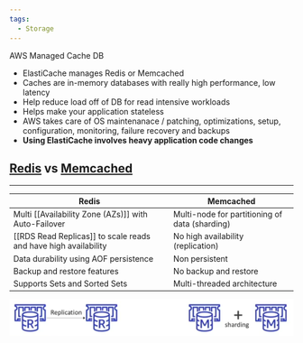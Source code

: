 ```yaml
---
tags:
  - Storage
---
```

AWS Managed Cache DB
- ElastiCache manages Redis or Memcached
- Caches are in-memory databases with really high performance, low latency
- Help reduce load off of DB for read intensive workloads
- Helps make your application stateless
- AWS takes care of OS maintenanace / patching, optimizations, setup, configuration, monitoring, failure recovery and backups
- __Using ElastiCache involves heavy application code changes__

## [Redis](https://redis.io) vs [Memcached](https://pt.wikipedia.org/wiki/Memcached)
---

| Redis | Memcached |
|---|---|
|Multi [[Availability Zone (AZs)]] with Auto-Failover|Multi-node for partitioning of data (sharding)|
|[[RDS Read Replicas]] to scale reads and have high availability|No high availability (replication)|
|Data durability using AOF persistence|Non persistent|
|Backup and restore features|No backup and restore|
|Supports Sets and Sorted Sets|Multi-threaded architecture|
![redis_vs_memcached.png](./Images/redis_vs_memcached.png)